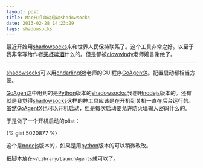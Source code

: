 ```yaml
---
layout: post
title: Mac开机自动启动shadowsocks
date: 2013-02-28 14:23:29
tags: shadowsocks
---
```


最近开始用[shadowsocks]来和世界人民保持联系了。这个工具非常之好。以至于我非常写给作者[买杯啤酒][v2ex]什么的。但是都被[clowwindy]老师婉言谢绝了。

----

[shadowsocks]可以用[ohdarling88]老师的GUI程序[GoAgentX]。配置启动都相当方便。

[GoAgentX]中用到的是[Python]版本的[shadowsocks],我想用[nodejs]版本的。还有就是我觉得[shadowsocks]这样的神工具应该是在开机到关机一直在后台运行的。虽然[GoAgentX]也可以开机启动，但是每次启动要允许防火墙输入密码什么的。

于是做了一个开机启动的plist：

{% gist 5020877 %}

这个是[nodejs]版本的，如果是用[python]版本的可以稍微改改。

把脚本放在`~/Library/LaunchAgents`就可以了。


[v2ex]: https://www.v2ex.com/t/61258?r=agassi_yzh
[clowwindy]: https://twitter.com/clowwindy
[shadowsocks]: https://www.shadowsocks.com
[ohdarling88]: https://twitter.com/ohdarling88
[goagentx]: https://github.com/ohdarling/GoAgentX
[Python]: https://github.com/clowwindy/shadowsocks
[NodeJS]: https://github.com/clowwindy/shadowsocks-nodejs